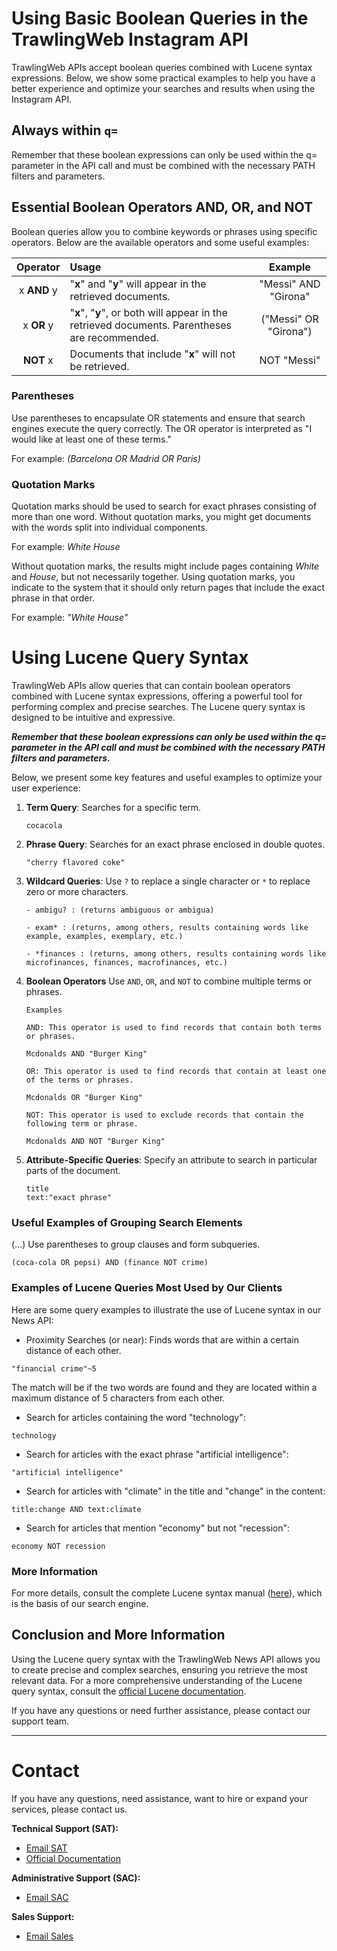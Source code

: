 # Using Basic Boolean Queries in the TrawlingWeb Instagram API

TrawlingWeb APIs accept boolean queries combined with Lucene syntax expressions. Below, we show some practical examples to help you have a better experience and optimize your searches and results when using the Instagram API.

## Always within `q=`
Remember that these boolean expressions can only be used within the q= parameter in the API call and must be combined with the necessary PATH filters and parameters.


## Essential Boolean Operators AND, OR, and NOT

Boolean queries allow you to combine keywords or phrases using specific operators. Below are the available operators and some useful examples:

|  Operator   | Usage                                                                                                   |       Example        |
| :---------: | :------------------------------------------------------------------------------------------------------ | :------------------: |
| x **AND** y | "**x**" and "**y**" will appear in the retrieved documents.                                              | "Messi" AND "Girona"  |
| x **OR** y  | "**x**", "**y**", or both will appear in the retrieved documents. Parentheses are recommended.           | ("Messi" OR "Girona") |
|  **NOT** x  | Documents that include "**x**" will not be retrieved.                                                    |      NOT "Messi"      |

### Parentheses

Use parentheses to encapsulate OR statements and ensure that search engines execute the query correctly. The OR operator is interpreted as "I would like at least one of these terms."

For example: _(Barcelona OR Madrid OR Paris)_

### Quotation Marks

Quotation marks should be used to search for exact phrases consisting of more than one word. Without quotation marks, you might get documents with the words split into individual components.

For example: _White House_

Without quotation marks, the results might include pages containing _White_ and _House_, but not necessarily together. Using quotation marks, you indicate to the system that it should only return pages that include the exact phrase in that order.

For example: _"White House"_

# Using Lucene Query Syntax

TrawlingWeb APIs allow queries that can contain boolean operators combined with Lucene syntax expressions, offering a powerful tool for performing complex and precise searches. The Lucene query syntax is designed to be intuitive and expressive.

***Remember that these boolean expressions can only be used within the q= parameter in the API call and must be combined with the necessary PATH filters and parameters.***

Below, we present some key features and useful examples to optimize your user experience:

1.  **Term Query**: Searches for a specific term.

    ```
    cocacola
    ```

2.  **Phrase Query**: Searches for an exact phrase enclosed in double quotes.

    ```
    "cherry flavored coke"
    ```

3.  **Wildcard Queries**: Use `?` to replace a single character or `*` to replace zero or more characters.

    ```
    - ambigu? : (returns ambiguous or ambigua)
    
    - exam* : (returns, among others, results containing words like example, examples, exemplary, etc.)
    
    - *finances : (returns, among others, results containing words like microfinances, finances, macrofinances, etc.)
    ```

4.  **Boolean Operators**
    Use `AND`, `OR`, and `NOT` to combine multiple terms or phrases.

        Examples

        AND: This operator is used to find records that contain both terms or phrases.

        Mcdonalds AND "Burger King"
        
        OR: This operator is used to find records that contain at least one of the terms or phrases.

        Mcdonalds OR "Burger King"
        
        NOT: This operator is used to exclude records that contain the following term or phrase.

        Mcdonalds AND NOT "Burger King"

5. **Attribute-Specific Queries**: Specify an attribute to search in particular parts of the document.
    ```
    title
    text:"exact phrase"
    ```

### Useful Examples of Grouping Search Elements

(...) Use parentheses to group clauses and form subqueries.

```
(coca-cola OR pepsi) AND (finance NOT crime)
```


### Examples of Lucene Queries Most Used by Our Clients

Here are some query examples to illustrate the use of Lucene syntax in our News API:

* Proximity Searches (or near): Finds words that are within a certain distance of each other.

```
"financial crime"~5
```
The match will be if the two words are found and they are located within a maximum distance of 5 characters from each other.

* Search for articles containing the word "technology":

```
technology
```

* Search for articles with the exact phrase "artificial intelligence":

```
"artificial intelligence"
```

* Search for articles with "climate" in the title and "change" in the content:

```
title:change AND text:climate
```

* Search for articles that mention "economy" but not "recession":

```
economy NOT recession
```


### More Information

For more details, consult the complete Lucene syntax manual ([here](https://lucene.apache.org/core/2_9_4/queryparsersyntax.html)), which is the basis of our search engine.

## Conclusion and More Information

Using the Lucene query syntax with the TrawlingWeb News API allows you to create precise and complex searches, ensuring you retrieve the most relevant data. For a more comprehensive understanding of the Lucene query syntax, consult the [official Lucene documentation](https://lucene.apache.org/core/2_9_4/queryparsersyntax.html).

If you have any questions or need further assistance, please contact our support team.

---

# Contact

If you have any questions, need assistance, want to hire or expand your services, please contact us.

**Technical Support (SAT):**
* [Email SAT](mailto:support@trawlingweb.com)
* [Official Documentation](https://docs.trawlingweb.com)

**Administrative Support (SAC):**
* [Email SAC](mailto:gestion@trawlingweb.com)

**Sales Support:**
* [Email Sales](mailto:sales@trawlingweb.com)
